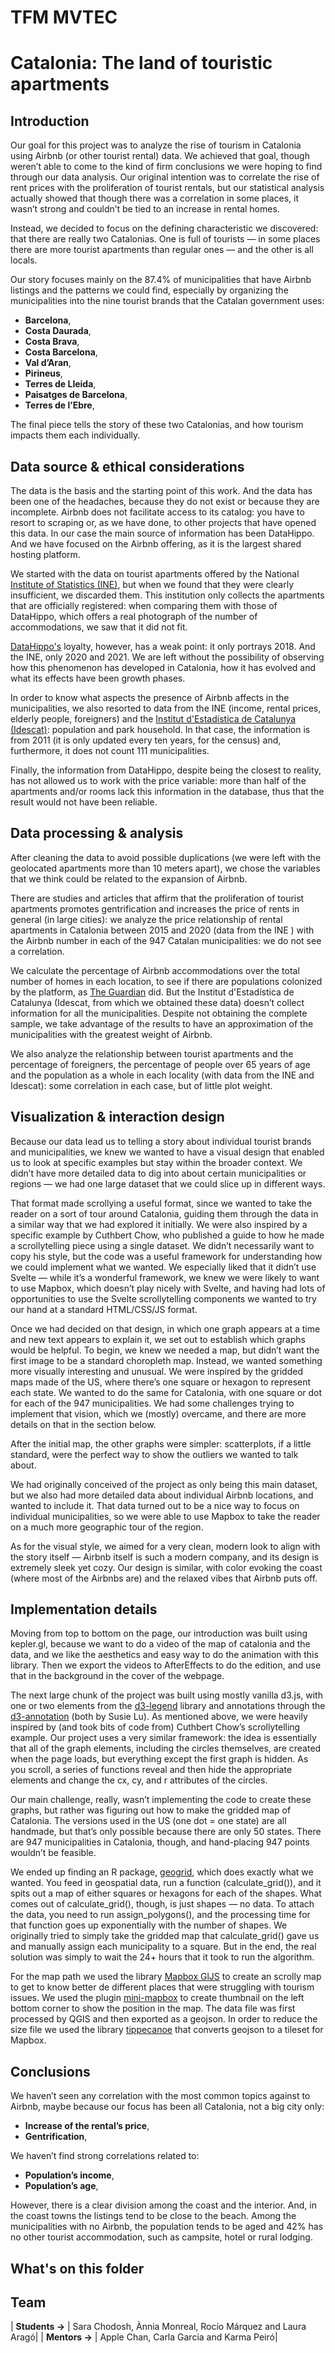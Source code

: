 # TFM MVTEC
# Catalonia: The land of touristic apartments

## Introduction

Our goal for this project was to analyze the rise of tourism in Catalonia using Airbnb (or other tourist rental) data. We achieved that goal, though weren’t able to come to the kind of firm conclusions we were hoping to find through our data analysis. Our original intention was to correlate the rise of rent prices with the proliferation of tourist rentals, but our statistical analysis actually showed that though there was a correlation in some places, it wasn’t strong and couldn’t be tied to an increase in rental homes. 

Instead, we decided to focus on the defining characteristic we discovered: that there are really two Catalonias. One is full of tourists — in some places there are more tourist apartments than regular ones — and the other is all locals. 

Our story focuses mainly on the 87.4% of municipalities that have Airbnb listings and the patterns we could find, especially by organizing the municipalities into the nine tourist brands that the Catalan government uses: 

* **Barcelona**,
* **Costa Daurada**,
* **Costa Brava**,
* **Costa Barcelona**,
* **Val d’Aran**,
* **Pirineus**,
* **Terres de Lleida**,
* **Paisatges de Barcelona**,
* **Terres de l’Ebre**,

The final piece tells the story of these two Catalonias, and how tourism impacts them each individually.



## Data source & ethical considerations

The data is the basis and the starting point of this work. And the data has been one of the headaches, because they do not exist or because they are incomplete. Airbnb does not facilitate access to its catalog: you have to resort to scraping or, as we have done, to other projects that have opened this data. In our case the main source of information has been DataHippo. And we have focused on the Airbnb offering, as it is the largest shared hosting platform.

We started with the data on tourist apartments offered by the National [Institute of Statistics (INE)](https://ine.es/experimental/viv_turistica/experimental_viv_turistica.htm), but when we found that they were clearly insufficient, we discarded them. This institution only collects the apartments that are officially registered: when comparing them with those of DataHippo, which offers a real photograph of the number of accommodations, we saw that it did not fit.

[DataHippo's](https://datahippo.org/es/data/) loyalty, however, has a weak point: it only portrays 2018. And the INE, only 2020 and 2021. We are left without the possibility of observing how this phenomenon has developed in Catalonia, how it has evolved and what its effects have been growth phases.

In order to know what aspects the presence of Airbnb affects in the municipalities, we also resorted to data from the INE (income, rental prices, elderly people, foreigners) and the [Institut d'Estadística de Catalunya (Idescat)](https://www.idescat.cat/): population and park household. In that case, the information is from 2011 (it is only updated every ten years, for the census) and, furthermore, it does not count 111 municipalities.

Finally, the information from DataHippo, despite being the closest to reality, has not allowed us to work with the price variable: more than half of the apartments and/or rooms lack this information in the database, thus that the result would not have been reliable.


## Data processing & analysis

After cleaning the data to avoid possible duplications (we were left with the geolocated apartments more than 10 meters apart), we chose the variables that we think could be related to the expansion of Airbnb.

There are studies and articles that affirm that the proliferation of tourist apartments promotes gentrification and increases the price of rents in general (in large cities): we analyze the price relationship of rental apartments in Catalonia between 2015 and 2020 (data from the INE ) with the Airbnb number in each of the 947 Catalan municipalities: we do not see a correlation.

We calculate the percentage of Airbnb accommodations over the total number of homes in each location, to see if there are populations colonized by the platform, as [The Guardian](https://www.theguardian.com/technology/2020/feb/20/revealed-the-areas-in-the-uk-with-one-airbnb-for-every-four-homes) did. But the Institut d'Estadística de Catalunya (Idescat, from which we obtained these data) doesn’t collect information for all the municipalities. Despite not obtaining the complete sample, we take advantage of the results to have an approximation of the municipalities with the greatest weight of Airbnb.

We also analyze the relationship between tourist apartments and the percentage of foreigners, the percentage of people over 65 years of age and the population as a whole in each locality (with data from the INE and Idescat): some correlation in each case, but of little plot weight.


## Visualization & interaction design
Because our data lead us to telling a story about individual tourist brands and municipalities, we knew we wanted to have a visual design that enabled us to look at specific examples but stay within the broader context. We didn’t have more detailed data to dig into about certain municipalities or regions — we had one large dataset that we could slice up in different ways. 

That format made scrollying a useful format, since we wanted to take the reader on a sort of tour around Catalonia, guiding them through the data in a similar way that we had explored it initially. We were also inspired by a specific example by Cuthbert Chow, who published a guide to how he made a scrollytelling piece using a single dataset. We didn’t necessarily want to copy his style, but the code was a useful framework for understanding how we could implement what we wanted. We especially liked that it didn’t use Svelte — while it’s a wonderful framework, we knew we were likely to want to use Mapbox, which doesn’t play nicely with Svelte, and having had lots of opportunities to use the Svelte scrollytelling components we wanted to try our hand at a standard HTML/CSS/JS format. 

Once we had decided on that design, in which one graph appears at a time and new text appears to explain it, we set out to establish which graphs would be helpful. To begin, we knew we needed a map, but didn’t want the first image to be a standard choropleth map. Instead, we wanted something more visually interesting and unusual. We were inspired by the gridded maps made of the US, where there’s one square or hexagon to represent each state. We wanted to do the same for Catalonia, with one square or dot for each of the 947 municipalities. We had some challenges trying to implement that vision, which we (mostly) overcame, and there are more details on that in the section below. 

After the initial map, the other graphs were simpler: scatterplots, if a little standard, were the perfect way to show the outliers we wanted to talk about. 

We had originally conceived of the project as only being this main dataset, but we also had more detailed data about individual Airbnb locations, and wanted to include it. That data turned out to be a nice way to focus on individual municipalities, so we were able to use Mapbox to take the reader on a much more geographic tour of the region. 

As for the visual style, we aimed for a very clean, modern look to align with the story itself — Airbnb itself is such a modern company, and its design is extremely sleek yet cozy. Our design is similar, with color evoking the coast (where most of the Airbnbs are) and the relaxed vibes that Airbnb puts off.


## Implementation details
Moving from top to bottom on the page, our introduction was built using kepler.gl, because we want to do a video of the map of catalonia and the data, and we like the aesthetics and easy way to do the animation with this library.  Then we export the videos to AfterEffects to do the edition, and use that in the background in the cover of the webpage.

The next large chunk of the project was built using mostly vanilla d3.js, with one or two elements from the [d3-legend](https://d3-legend.susielu.com/) library and annotations through the [d3-annotation](https://github.com/susielu/d3-annotation=library) (both by Susie Lu). As mentioned above, we were heavily inspired by (and took bits of code from) Cuthbert Chow’s scrollytelling example. Our project uses a very similar framework: the idea is essentially that all of the graph elements, including the circles themselves, are created when the page loads, but everything except the first graph is hidden. As you scroll, a series of functions reveal and then hide the appropriate elements and change the cx, cy, and r attributes of the circles. 

Our main challenge, really, wasn’t implementing the code to create these graphs, but rather was figuring out how to make the gridded map of Catalonia. The versions used in the US (one dot = one state) are all handmade, but that’s only possible because there are only 50 states. There are 947 municipalities in Catalonia, though, and hand-placing 947 points wouldn’t be feasible. 

We ended up finding an R package, [geogrid](https://github.com/jbaileyh/geogrid), which does exactly what we wanted. You feed in geospatial data, run a function (calculate_grid()), and it spits out a map of either squares or hexagons for each of the shapes. What comes out of calculate_grid(), though, is just shapes — no data. To attach the data, you need to run assign_polygons(), and the processing time for that function goes up exponentially with the number of shapes. We originally tried to simply take the gridded map that calculate_grid() gave us and manually assign each municipality to a square. But in the end, the real solution was simply to wait the 24+ hours that it took to run the algorithm. 

For the map path we used the library [Mapbox GlJS](https://www.mapbox.com/mapbox-gljs) to create an scrolly map to get to know better de different places that were struggling with tourism issues. We used the plugin [mini-mapbox](https://github.com/aesqe/mapboxgl-minimap) to create thumbnail on the left bottom corner to show the position in the map. The data file was first processed by QGIS and then exported as a geojson. In order to reduce the size file we used the library [tippecanoe](https://github.com/mapbox/tippecanoe) that converts geojson to a tileset for Mapbox. 

## Conclusions
We haven’t seen any correlation with the most common topics against to Airbnb, maybe because our focus has been all Catalonia, not a big city only: 
* **Increase of the rental’s price**,
* **Gentrification**,

We haven’t find strong correlations related to:
* **Population’s income**,
* **Population’s age**,

However, there is a clear division among the coast and the interior. And, in the coast towns the listings tend to be close to the beach. Among the municipalities with no Airbnb, the population tends to be aged and 42% has no other tourist accommodation, such as campsite, hotel or rural lodging.


## What's on this folder
 



## Team
| **Students &rightarrow;**  | Sara Chodosh, Ànnia Monreal, Rocío Márquez and Laura Aragó|
| **Mentors &rightarrow;**  | Apple Chan, Carla Garcia and Karma Peiró|
